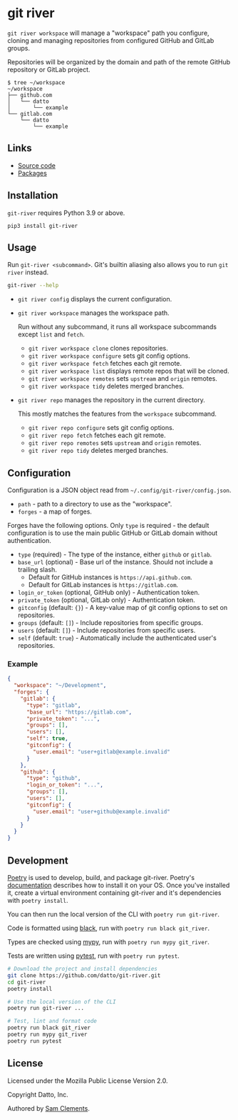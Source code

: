git river
=========

`git river workspace` will manage a "workspace" path you configure, cloning
and managing repositories from configured GitHub and GitLab groups.

Repositories will be organized by the domain and path of the remote GitHub
repository or GitLab project.

```
$ tree ~/workspace
~/workspace
├── github.com
│   └── datto
│       └── example
└── gitlab.com
    └── datto
        └── example
```

Links
-----

* [Source code](https://github.com/datto/git-river/)
* [Packages](https://pypi.org/project/git-river/)

Installation
------------

`git-river` requires Python 3.9 or above.

```
pip3 install git-river
```

Usage
-----

Run `git-river <subcommand>`. Git's builtin aliasing also allows you to
run `git river` instead.

```bash
git-river --help
```

- `git river config` displays the current configuration.

- `git river workspace` manages the workspace path.

  Run without any subcommand, it runs all workspace subcommands except `list`
  and `fetch`.

  - `git river workspace clone` clones repositories.
  - `git river workspace configure` sets git config options.
  - `git river workspace fetch` fetches each git remote.
  - `git river workspace list` displays remote repos that will be cloned.
  - `git river workspace remotes` sets `upstream` and `origin` remotes.
  - `git river workspace tidy` deletes merged branches.

- `git river repo` manages the repository in the current directory.

  This mostly matches the features from the `workspace` subcommand.

  - `git river repo configure` sets git config options.
  - `git river repo fetch` fetches each git remote.
  - `git river repo remotes` sets `upstream` and `origin` remotes.
  - `git river repo tidy` deletes merged branches.

Configuration
-------------

Configuration is a JSON object read from `~/.config/git-river/config.json`.

- `path` - path to a directory to use as the "workspace".
- `forges` - a map of forges.

Forges have the following options. Only `type` is required - the default
configuration is to use the main public GitHub or GitLab domain without
authentication.

- `type` (required) - The type of the instance, either `github` or `gitlab`.
- `base_url` (optional) - Base url of the instance. Should not include a trailing slash.
  - Default for GitHub instances is `https://api.github.com`.
  - Default for GitLab instances is `https://gitlab.com`.
- `login_or_token` (optional, GitHub only) - Authentication token.
- `private_token` (optional, GitLab only) - Authentication token.
- `gitconfig` (default: `{}`) - A key-value map of git config options to set on repositories.
- `groups` (default: `[]`) - Include repositories from specific groups.
- `users` (default: `[]`) - Include repositories from specific users.
- `self` (default: `true`) - Automatically include the authenticated user's repositories.


### Example

```json
{
  "workspace": "~/Development",
  "forges": {
    "gitlab": {
      "type": "gitlab",
      "base_url": "https://gitlab.com",
      "private_token": "...",
      "groups": [],
      "users": [],
      "self": true,
      "gitconfig": {
        "user.email": "user+gitlab@example.invalid"
      }
    },
    "github": {
      "type": "github",
      "login_or_token": "...",
      "groups": [],
      "users": [],
      "gitconfig": {
        "user.email": "user+github@example.invalid"
      }
    }
  }
}
```

Development
-----------

[Poetry][poetry] is used to develop, build, and package git-river. Poetry's
[documentation][poetry/docs] describes how to install it on your OS. Once you've
installed it, create a virtual environment containing git-river and it's
dependencies with `poetry install`.

You can then run the local version of the CLI with `poetry run git-river`.

Code is formatted using [black], run with `poetry run black git_river`.

Types are checked using [mypy], run with `poetry run mypy git_river`.

Tests are written using [pytest], run with `poetry run pytest`.

```bash
# Download the project and install dependencies
git clone https://github.com/datto/git-river.git
cd git-river
poetry install

# Use the local version of the CLI
poetry run git-river ...

# Test, lint and format code
poetry run black git_river
poetry run mypy git_river
poetry run pytest
```

License
-------

Licensed under the Mozilla Public License Version 2.0.

Copyright Datto, Inc.

Authored by [Sam Clements](https://github.com/borntyping).

[black]: https://github.com/psf/black
[mypy]: https://mypy.readthedocs.io/en/stable/
[poetry/docs]: https://python-poetry.org/docs/
[poetry]: https://python-poetry.org/
[pytest]: https://docs.pytest.org/
